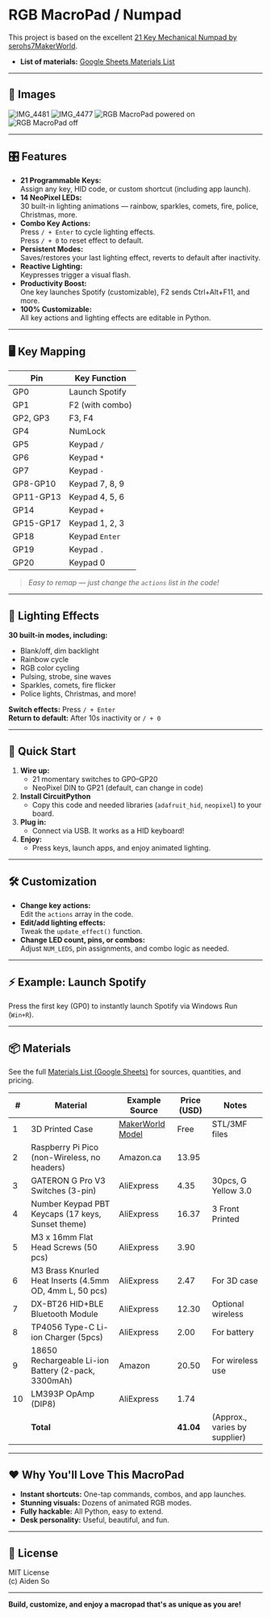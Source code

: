 # RGB MacroPad / Numpad

This project is based on the excellent [21 Key Mechanical Numpad by serohs7MakerWorld](https://makerworld.com/en/models/847093-21-key-mechanical-numpad#profileId-794356).

- **List of materials:** [Google Sheets Materials List](https://docs.google.com/spreadsheets/d/1POHebsY6CT1eLJ3NvEvcW8S9I_YbqTaPaNE3qmyI9Bc/edit?gid=1819894683#gid=1819894683)

---

## 📸 Images

![IMG_4481](https://pfst.cf2.poecdn.net/base/image/bddf66d767e515e33839d83b362fbf664346d2a9b74b6b21eec03bfb0b674a9c?w=4032&h=3024&pmaid=410758589)
![IMG_4477](https://pfst.cf2.poecdn.net/base/image/01760af90040a02c106ec97ace9758b6193c2c3e74fcd92d154a3b7d2cddbe10?w=4032&h=3024&pmaid=410758590)
![RGB MacroPad powered on](https://pfst.cf2.poecdn.net/base/image/bddf66d767e515e33839d83b362fbf664346d2a9b74b6b21eec03bfb0b674a9c?w=4032&h=3024&pmaid=410758589)
![RGB MacroPad off](https://pfst.cf2.poecdn.net/base/image/01760af90040a02c106ec97ace9758b6193c2c3e74fcd92d154a3b7d2cddbe10?w=4032&h=3024&pmaid=410758590)

---

## 🎛️ Features

- **21 Programmable Keys:**  
  Assign any key, HID code, or custom shortcut (including app launch).
- **14 NeoPixel LEDs:**  
  30 built-in lighting animations — rainbow, sparkles, comets, fire, police, Christmas, more.
- **Combo Key Actions:**  
  Press `/ + Enter` to cycle lighting effects.  
  Press `/ + 0` to reset effect to default.
- **Persistent Modes:**  
  Saves/restores your last lighting effect, reverts to default after inactivity.
- **Reactive Lighting:**  
  Keypresses trigger a visual flash.
- **Productivity Boost:**  
  One key launches Spotify (customizable), F2 sends Ctrl+Alt+F11, and more.
- **100% Customizable:**  
  All key actions and lighting effects are editable in Python.

---

## 🖥️ Key Mapping

| Pin         | Key Function         |
|-------------|---------------------|
| GP0         | Launch Spotify      |
| GP1         | F2 (with combo)     |
| GP2, GP3    | F3, F4              |
| GP4         | NumLock             |
| GP5         | Keypad `/`          |
| GP6         | Keypad `*`          |
| GP7         | Keypad `-`          |
| GP8-GP10    | Keypad 7, 8, 9      |
| GP11-GP13   | Keypad 4, 5, 6      |
| GP14        | Keypad `+`          |
| GP15-GP17   | Keypad 1, 2, 3      |
| GP18        | Keypad `Enter`      |
| GP19        | Keypad `.`          |
| GP20        | Keypad 0            |

> *Easy to remap — just change the `actions` list in the code!*

---

## 🌈 Lighting Effects

**30 built-in modes, including:**
- Blank/off, dim backlight
- Rainbow cycle
- RGB color cycling
- Pulsing, strobe, sine waves
- Sparkles, comets, fire flicker
- Police lights, Christmas, and more!

**Switch effects:** Press `/ + Enter`  
**Return to default:** After 10s inactivity or `/ + 0`

---

## 🚀 Quick Start

1. **Wire up:**  
   - 21 momentary switches to GP0–GP20  
   - NeoPixel DIN to GP21 (default, can change in code)
2. **Install CircuitPython**  
   - Copy this code and needed libraries (`adafruit_hid`, `neopixel`) to your board.
3. **Plug in:**  
   - Connect via USB. It works as a HID keyboard!
4. **Enjoy:**  
   - Press keys, launch apps, and enjoy animated lighting.

---

## 🛠️ Customization

- **Change key actions:**  
  Edit the `actions` array in the code.
- **Edit/add lighting effects:**  
  Tweak the `update_effect()` function.
- **Change LED count, pins, or combos:**  
  Adjust `NUM_LEDS`, pin assignments, and combo logic as needed.

---

## ⚡ Example: Launch Spotify

Press the first key (GP0) to instantly launch Spotify via Windows Run (`Win+R`).

---

## 📦 Materials

See the full [Materials List (Google Sheets)](https://docs.google.com/spreadsheets/d/1POHebsY6CT1eLJ3NvEvcW8S9I_YbqTaPaNE3qmyI9Bc/edit?gid=1819894683#gid=1819894683) for sources, quantities, and pricing.

| # | Material | Example Source | Price (USD) | Notes |
|---|----------|---------------|-------------|-------|
| 1 | 3D Printed Case | [MakerWorld Model](https://makerworld.com/en/models/847093-21-key-mechanical-numpad#profileId-794356) | Free | STL/3MF files |
| 2 | Raspberry Pi Pico (non-Wireless, no headers) | Amazon.ca | 13.95 | |
| 3 | GATERON G Pro V3 Switches (3-pin) | AliExpress | 4.35 | 30pcs, G Yellow 3.0 |
| 4 | Number Keypad PBT Keycaps (17 keys, Sunset theme) | AliExpress | 16.37 | 3 Front Printed |
| 5 | M3 x 16mm Flat Head Screws (50 pcs) | AliExpress | 3.90 | |
| 6 | M3 Brass Knurled Heat Inserts (4.5mm OD, 4mm L, 50 pcs) | AliExpress | 2.47 | For 3D case |
| 7 | DX-BT26 HID+BLE Bluetooth Module | AliExpress | 12.30 | Optional wireless |
| 8 | TP4056 Type-C Li-ion Charger (5pcs) | AliExpress | 2.00 | For battery |
| 9 | 18650 Rechargeable Li-ion Battery (2-pack, 3300mAh) | Amazon | 20.50 | For wireless use |
| 10 | LM393P OpAmp (DIP8) | AliExpress | 1.74 | |
|   | **Total** | | **41.04** | (Approx., varies by supplier) |

---

## ❤️ Why You'll Love This MacroPad

- **Instant shortcuts:** One-tap commands, combos, and app launches.
- **Stunning visuals:** Dozens of animated RGB modes.
- **Fully hackable:** All Python, easy to extend.
- **Desk personality:** Useful, beautiful, and fun.

---

## 🔗 License

MIT License  
(c) Aiden So

---

**Build, customize, and enjoy a macropad that's as unique as you are!**
